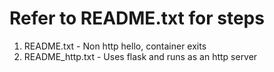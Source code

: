 # Refer to README.txt for steps 

1. README.txt - Non http hello, container exits
2. README_http.txt - Uses flask and runs as an http server